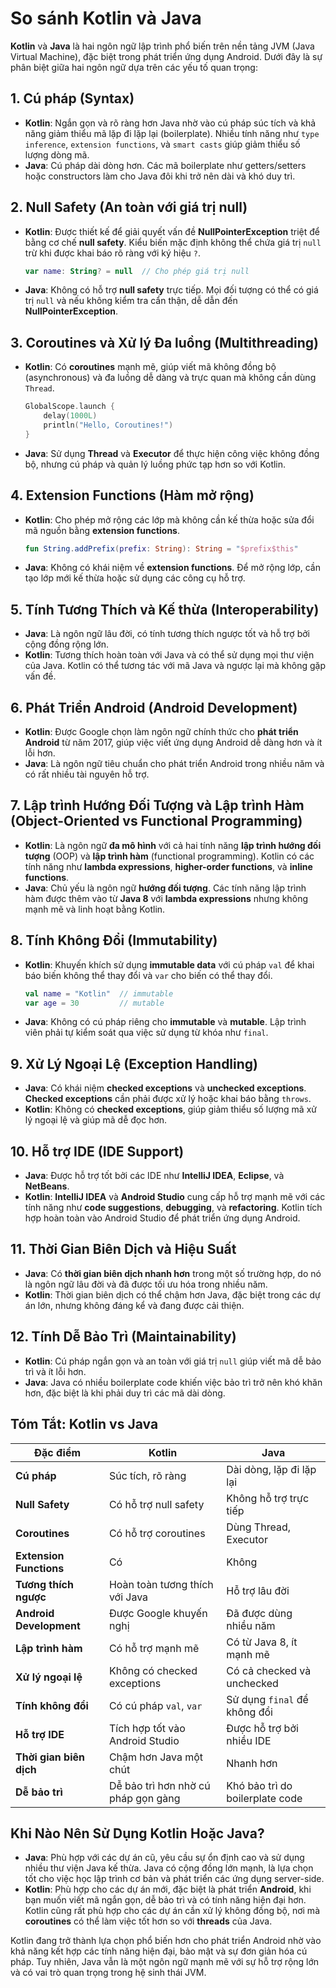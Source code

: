 # So sánh Kotlin và Java

**Kotlin** và **Java** là hai ngôn ngữ lập trình phổ biến trên nền tảng JVM (Java Virtual Machine), đặc biệt trong phát triển ứng dụng Android. Dưới đây là sự phân biệt giữa hai ngôn ngữ dựa trên các yếu tố quan trọng:

## 1. Cú pháp (Syntax)
- **Kotlin**: Ngắn gọn và rõ ràng hơn Java nhờ vào cú pháp súc tích và khả năng giảm thiểu mã lặp đi lặp lại (boilerplate). Nhiều tính năng như `type inference`, `extension functions`, và `smart casts` giúp giảm thiểu số lượng dòng mã.
- **Java**: Cú pháp dài dòng hơn. Các mã boilerplate như getters/setters hoặc constructors làm cho Java đôi khi trở nên dài và khó duy trì.

## 2. Null Safety (An toàn với giá trị null)
- **Kotlin**: Được thiết kế để giải quyết vấn đề **NullPointerException** triệt để bằng cơ chế **null safety**. Kiểu biến mặc định không thể chứa giá trị `null` trừ khi được khai báo rõ ràng với ký hiệu `?`.
    ```kotlin
    var name: String? = null  // Cho phép giá trị null
    ```
- **Java**: Không có hỗ trợ **null safety** trực tiếp. Mọi đối tượng có thể có giá trị `null` và nếu không kiểm tra cẩn thận, dễ dẫn đến **NullPointerException**.

## 3. Coroutines và Xử lý Đa luồng (Multithreading)
- **Kotlin**: Có **coroutines** mạnh mẽ, giúp viết mã không đồng bộ (asynchronous) và đa luồng dễ dàng và trực quan mà không cần dùng `Thread`.
    ```kotlin
    GlobalScope.launch {
        delay(1000L)
        println("Hello, Coroutines!")
    }
    ```
- **Java**: Sử dụng **Thread** và **Executor** để thực hiện công việc không đồng bộ, nhưng cú pháp và quản lý luồng phức tạp hơn so với Kotlin.

## 4. Extension Functions (Hàm mở rộng)
- **Kotlin**: Cho phép mở rộng các lớp mà không cần kế thừa hoặc sửa đổi mã nguồn bằng **extension functions**.
    ```kotlin
    fun String.addPrefix(prefix: String): String = "$prefix$this"
    ```
- **Java**: Không có khái niệm về **extension functions**. Để mở rộng lớp, cần tạo lớp mới kế thừa hoặc sử dụng các công cụ hỗ trợ.

## 5. Tính Tương Thích và Kế thừa (Interoperability)
- **Java**: Là ngôn ngữ lâu đời, có tính tương thích ngược tốt và hỗ trợ bởi cộng đồng rộng lớn.
- **Kotlin**: Tương thích hoàn toàn với Java và có thể sử dụng mọi thư viện của Java. Kotlin có thể tương tác với mã Java và ngược lại mà không gặp vấn đề.

## 6. Phát Triển Android (Android Development)
- **Kotlin**: Được Google chọn làm ngôn ngữ chính thức cho **phát triển Android** từ năm 2017, giúp việc viết ứng dụng Android dễ dàng hơn và ít lỗi hơn.
- **Java**: Là ngôn ngữ tiêu chuẩn cho phát triển Android trong nhiều năm và có rất nhiều tài nguyên hỗ trợ.

## 7. Lập trình Hướng Đối Tượng và Lập trình Hàm (Object-Oriented vs Functional Programming)
- **Kotlin**: Là ngôn ngữ **đa mô hình** với cả hai tính năng **lập trình hướng đối tượng** (OOP) và **lập trình hàm** (functional programming). Kotlin có các tính năng như **lambda expressions**, **higher-order functions**, và **inline functions**.
- **Java**: Chủ yếu là ngôn ngữ **hướng đối tượng**. Các tính năng lập trình hàm được thêm vào từ **Java 8** với **lambda expressions** nhưng không mạnh mẽ và linh hoạt bằng Kotlin.

## 8. Tính Không Đổi (Immutability)
- **Kotlin**: Khuyến khích sử dụng **immutable data** với cú pháp `val` để khai báo biến không thể thay đổi và `var` cho biến có thể thay đổi.
    ```kotlin
    val name = "Kotlin"  // immutable
    var age = 30         // mutable
    ```
- **Java**: Không có cú pháp riêng cho **immutable** và **mutable**. Lập trình viên phải tự kiểm soát qua việc sử dụng từ khóa như `final`.

## 9. Xử Lý Ngoại Lệ (Exception Handling)
- **Java**: Có khái niệm **checked exceptions** và **unchecked exceptions**. **Checked exceptions** cần phải được xử lý hoặc khai báo bằng `throws`.
- **Kotlin**: Không có **checked exceptions**, giúp giảm thiểu số lượng mã xử lý ngoại lệ và giúp mã dễ đọc hơn.

## 10. Hỗ trợ IDE (IDE Support)
- **Java**: Được hỗ trợ tốt bởi các IDE như **IntelliJ IDEA**, **Eclipse**, và **NetBeans**.
- **Kotlin**: **IntelliJ IDEA** và **Android Studio** cung cấp hỗ trợ mạnh mẽ với các tính năng như **code suggestions**, **debugging**, và **refactoring**. Kotlin tích hợp hoàn toàn vào Android Studio để phát triển ứng dụng Android.

## 11. Thời Gian Biên Dịch và Hiệu Suất
- **Java**: Có **thời gian biên dịch nhanh hơn** trong một số trường hợp, do nó là ngôn ngữ lâu đời và đã được tối ưu hóa trong nhiều năm.
- **Kotlin**: Thời gian biên dịch có thể chậm hơn Java, đặc biệt trong các dự án lớn, nhưng không đáng kể và đang được cải thiện.

## 12. Tính Dễ Bảo Trì (Maintainability)
- **Kotlin**: Cú pháp ngắn gọn và an toàn với giá trị `null` giúp viết mã dễ bảo trì và ít lỗi hơn.
- **Java**: Java có nhiều boilerplate code khiến việc bảo trì trở nên khó khăn hơn, đặc biệt là khi phải duy trì các mã dài dòng.

## Tóm Tắt: Kotlin vs Java

| Đặc điểm                 | Kotlin                        | Java                        |
|-------------------------|-------------------------------|-----------------------------|
| **Cú pháp**             | Súc tích, rõ ràng             | Dài dòng, lặp đi lặp lại    |
| **Null Safety**         | Có hỗ trợ null safety         | Không hỗ trợ trực tiếp      |
| **Coroutines**          | Có hỗ trợ coroutines          | Dùng Thread, Executor       |
| **Extension Functions** | Có                           | Không                       |
| **Tương thích ngược**   | Hoàn toàn tương thích với Java| Hỗ trợ lâu đời              |
| **Android Development** | Được Google khuyến nghị       | Đã được dùng nhiều năm      |
| **Lập trình hàm**       | Có hỗ trợ mạnh mẽ             | Có từ Java 8, ít mạnh mẽ    |
| **Xử lý ngoại lệ**      | Không có checked exceptions   | Có cả checked và unchecked  |
| **Tính không đổi**      | Có cú pháp `val`, `var`       | Sử dụng `final` để không đổi|
| **Hỗ trợ IDE**          | Tích hợp tốt vào Android Studio| Được hỗ trợ bởi nhiều IDE   |
| **Thời gian biên dịch** | Chậm hơn Java một chút       | Nhanh hơn                   |
| **Dễ bảo trì**          | Dễ bảo trì hơn nhờ cú pháp gọn gàng | Khó bảo trì do boilerplate code |

## Khi Nào Nên Sử Dụng Kotlin Hoặc Java?

- **Java**: Phù hợp với các dự án cũ, yêu cầu sự ổn định cao và sử dụng nhiều thư viện Java kế thừa. Java có cộng đồng lớn mạnh, là lựa chọn tốt cho việc học lập trình cơ bản và phát triển các ứng dụng server-side.
- **Kotlin**: Phù hợp cho các dự án mới, đặc biệt là phát triển **Android**, khi bạn muốn viết mã ngắn gọn, dễ bảo trì và có tính năng hiện đại hơn. Kotlin cũng rất phù hợp cho các dự án cần xử lý không đồng bộ, nơi mà **coroutines** có thể làm việc tốt hơn so với **threads** của Java.

Kotlin đang trở thành lựa chọn phổ biến hơn cho phát triển Android nhờ vào khả năng kết hợp các tính năng hiện đại, bảo mật và sự đơn giản hóa cú pháp. Tuy nhiên, Java vẫn là một ngôn ngữ mạnh mẽ với sự hỗ trợ rộng lớn và có vai trò quan trọng trong hệ sinh thái JVM.

